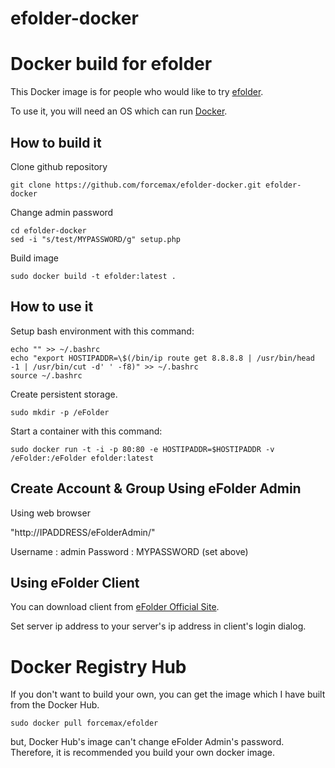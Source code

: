 efolder-docker
==============
# Docker build for efolder

This Docker image is for people who would like to try
[efolder](https://github.com/forcemax/efolder).

To use it, you will need an OS which can run
[Docker](http://docker.io).


## How to build it

Clone github repository

```
git clone https://github.com/forcemax/efolder-docker.git efolder-docker
```

Change admin password

```
cd efolder-docker
sed -i "s/test/MYPASSWORD/g" setup.php
```

Build image

```
sudo docker build -t efolder:latest .
```


## How to use it

Setup bash environment with this command:

```
echo "" >> ~/.bashrc
echo "export HOSTIPADDR=\$(/bin/ip route get 8.8.8.8 | /usr/bin/head -1 | /usr/bin/cut -d' ' -f8)" >> ~/.bashrc
source ~/.bashrc
```

Create persistent storage.

```
sudo mkdir -p /eFolder
```

Start a container with this command:

```
sudo docker run -t -i -p 80:80 -e HOSTIPADDR=$HOSTIPADDR -v /eFolder:/eFolder efolder:latest
```


## Create Account & Group Using eFolder Admin

Using web browser

"http://IPADDRESS/eFolderAdmin/"  

Username : admin
Password : MYPASSWORD (set above)


## Using eFolder Client

You can download client from [eFolder Official Site](http://efolder.embian.com).

Set server ip address to your server's ip address in client's login dialog.
  

# Docker Registry Hub

If you don't want to build your own, you can get the image which I
have built from the Docker Hub.

```
sudo docker pull forcemax/efolder
```

but, Docker Hub's image can't change eFolder Admin's password.
Therefore, it is recommended you build your own docker image.
